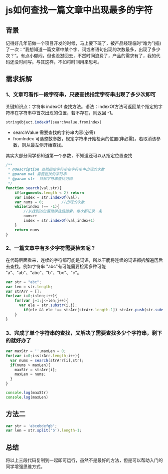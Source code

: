 # js如何查找一篇文章中出现最多的字符
## 背景
记得好几年前做一个项目开发的时候，马上要下班了，被产品经理临时“难为”(插)了一次：“我想知道一篇文章中某个字、词或者语句出现的次数最多，出现了多少次？”。有点小郁闷，但也没怼回去，不然时间浪费了，产品的需求有了，我的代码还没时间写。与其这样，不如将时间用来思考。
## 需求拆解
### 1、文章可看作一段字符串，只要查找指定字符串出现了多少次即可
关键知识点：字符串 indexOf 查找方法。语法：indexOf方法可返回某个指定的字符串在字符串中首次出现的位置，若不存在，则返回 -1。
```js
stringObject.indexOf(searchvalue,fromindex)
```
+ searchValue  需要查找的字符串内容(必需)
+ fromIndex   可选整数参数，规定字符串开始检索的位置(非必需)。若取消该参数，则从最左侧开始查找。

其实大部分同学都知道第一个参数，不知道还可以从指定位置查找
```js
/**
 * @description 查找指定字符串在字符串中出现的次数
 * @param val 需要查找的字符串
 * @param str  目标字符串查找范围
 */
function search(val,str){
    if(arguments.length < 2) return
    var index = str.indexOf(val);
    var nums = 0;        //出现的次数
    while(index !== -1){
        //从找到的位置继续往后搜索，每次都记录一条
        nums++
        index = str.indexOf(val,index+1)
    }
    return nums
}
```
### 2、一篇文章中有多少字符需要检索呢？

在代码层面看来，连续的字符都可能是词语，所以干脆将连续的词语都拆解遍历后去查找。例如字符串  "abc"有可能需要检索多种可能  "a"、"ab"、"abc"、"b"、"bc"、"c"。
```js
var str = "abc";
var len = str.length;
var strArr = [];
for(var i=0;i<len;i++){
    for(var j=1;j<=len;j++){
      var ele = str.substr(i,j);
        if(ele && ele !== strArr[strArr.length-1]) strArr.push(str.substr(i,j))
    }
}
```
### 3、完成了单个字符串的查找，又解决了需要查找多少个字符串，剩下的就好办了
```js
var maxStr = '',maxLen = 0;
for(var i=0;i<strArr.length;i++){
  var nums = search(strArr[i],str);
  if(nums > maxLen){
    maxStr = strArr[i];
    maxLen = nums;
  }
}

console.log(maxStr)
console.log(maxLen)
```
## 方法二
```js
var str = 'abcebdefgb';
var len = str.split('b').length-1;
```
## 总结
将以上三段代码复制到一起即可运行，虽然不是最好的方法，但是可以帮助入门的同学增强思维方式。